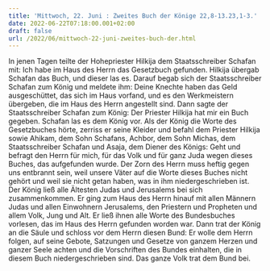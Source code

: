 ```yaml
---
title: 'Mittwoch, 22. Juni : Zweites Buch der Könige 22,8-13.23,1-3.'
date: 2022-06-22T07:18:00.001+02:00
draft: false
url: /2022/06/mittwoch-22-juni-zweites-buch-der.html
---
```


In jenen Tagen teilte der Hohepriester Hilkija dem Staatsschreiber Schafan mit: Ich habe im Haus des Herrn das Gesetzbuch gefunden. Hilkija übergab Schafan das Buch, und dieser las es. Darauf begab sich der Staatsschreiber Schafan zum König und meldete ihm: Deine Knechte haben das Geld ausgeschüttet, das sich im Haus vorfand, und es den Werkmeistern übergeben, die im Haus des Herrn angestellt sind. Dann sagte der Staatsschreiber Schafan zum König: Der Priester Hilkija hat mir ein Buch gegeben. Schafan las es dem König vor. Als der König die Worte des Gesetzbuches hörte, zerriss er seine Kleider und befahl dem Priester Hilkija sowie Ahikam, dem Sohn Schafans, Achbor, dem Sohn Michas, dem Staatsschreiber Schafan und Asaja, dem Diener des Königs: Geht und befragt den Herrn für mich, für das Volk und für ganz Juda wegen dieses Buches, das aufgefunden wurde. Der Zorn des Herrn muss heftig gegen uns entbrannt sein, weil unsere Väter auf die Worte dieses Buches nicht gehört und weil sie nicht getan haben, was in ihm niedergeschrieben ist. Der König ließ alle Ältesten Judas und Jerusalems bei sich zusammenkommen. Er ging zum Haus des Herrn hinauf mit allen Männern Judas und allen Einwohnern Jerusalems, den Priestern und Propheten und allem Volk, Jung und Alt. Er ließ ihnen alle Worte des Bundesbuches vorlesen, das im Haus des Herrn gefunden worden war. Dann trat der König an die Säule und schloss vor dem Herrn diesen Bund: Er wolle dem Herrn folgen, auf seine Gebote, Satzungen und Gesetze von ganzem Herzen und ganzer Seele achten und die Vorschriften des Bundes einhalten, die in diesem Buch niedergeschrieben sind. Das ganze Volk trat dem Bund bei.